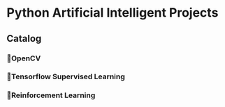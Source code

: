 # Python Artificial Intelligent Projects
## Catalog
### :muscle:OpenCV
### :muscle:Tensorflow Supervised Learning
### :muscle:Reinforcement Learning
